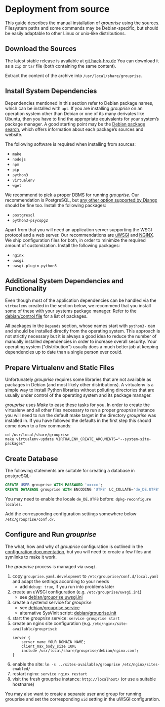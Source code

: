 # Deployment from source

This guide describes the manual installation of *grouprise* using the sources.
Filesystem paths and some commands may be Debian-specific, but should be easily adaptable to other
Linux or unix-like distributions.


## Download the Sources

The latest stable release is available at
[git.hack-hro.de](https://git.hack-hro.de/grouprise/grouprise/-/tags)
You can download it as a `zip` or `tar` file (both containing the same content).

Extract the content of the archive into `/usr/local/share/grouprise`.


## Install System Dependencies

Dependencies mentioned in this section refer to Debian package names, which
can be installed with `apt`.
If you are installing *grouprise* on an operation system other than Debian or one of its many
derivates like Ubuntu, then you have to find the appropriate equivalents for your system’s package
manager.
A good starting point may be the
[Debian package search](https://www.debian.org/distrib/packages#search_packages), which offers
information about each package’s sources and website.

The following software is required when installing from sources:

* `make`
* `nodejs`
* `npm`
* `pip`
* `python3`
* `virtualenv`
* `wget`

We recommend to pick a proper DBMS for running *grouprise*.
Our recommendation is PostgreSQL, but
[any other option supported by Django](https://docs.djangoproject.com/en/dev/ref/databases/)
should be fine too.
Install the following packages:

* `postgresql`
* `python3-psycopg2`

Apart from that you will need an application server supporting the WSGI protocol and a web server.
Our recommendations are [uWSGI](https://uwsgi-docs.readthedocs.io/) and
[NGINX](https://nginx.org/).
We ship configuration files for both, in order to minimize the required amount of customization.
Install the following packages:

* `nginx`
* `uwsgi`
* `uwsgi-plugin-python3`


## Additional System Dependencies and Functionality

Even though most of the application dependencies can be handled via the `virtualenv` created in the
section below, we recommend that you install some of these with your systems package manager.
Refer to the
[debian/control file](https://git.hack-hro.de/grouprise/grouprise/-/tree/master/debian/control)
for a list of packages.

All packages in the `Depends` section, whose names start with `python3-` can and should be
installed directly from the operating system.
This approach is not strictly necessary but it is always a good idea to reduce the number of
manually installed dependencies in order to increase overall security.
Your operating system ("distribution") usually does a much better job at keeping dependencies up to
date than a single person ever could.


## Prepare Virtualenv and Static Files

Unfortunately *grouprise* requires some libraries that are not available as packages in Debian (and
most likely other distributions).
A virtualenv is a simple way to install Python libraries without polluting directories that are
usually under control of the operating system and its package manager.

*grouprise* uses *Make* to ease these tasks for you.
In order to create the virtualenv and all other files necessary to run a proper *grouprise*
instance you will need to run the default make target in the directory *grouprise* was installed in.
If you have followed the defaults in the first step this should come down to a few commands:

```shell
cd /usr/local/share/grouprise
make virtualenv-update VIRTUALENV_CREATE_ARGUMENTS="--system-site-packages"
```


## Create Database

The following statements are suitable for creating a database in postgreSQL:

```sql
CREATE USER grouprise WITH PASSWORD 'xxxxx';
CREATE DATABASE grouprise WITH ENCODING 'UTF8' LC_COLLATE='de_DE.UTF8' LC_CTYPE='de_DE.UTF8' TEMPLATE=template0 OWNER grouprise;
```

You may need to enable the locale `de_DE.UTF8` before: `dpkg-reconfigure locales`.

Add the corresponding configuration settings somewhere below `/etc/grouprise/conf.d/`.


## Configure and Run *grouprise*

The what, how and why of *grouprise* configuration is outlined in the
[configuration documentation](/administration/configuration/index), but you will need to create a few
files and symlinks to make it work.


The *grouprise* process is managed via `uwsgi`.

1. copy `grouprise.yaml.development` to `/etc/grouprise/conf.d/local.yaml` and adapt the settings
   according to your needs
    * add `debug: true`, if you run into problems later
1. create an uWSGI configuration (e.g. `/etc/grouprise/uwsgi.ini`)
    * see [debian/grouprise.uwsgi.ini](https://git.hack-hro.de/grouprise/grouprise/-/blob/master/debian/grouprise.uwsgi.ini)
1. create a systemd service for *grouprise*
    * see [debian/grouprise.service](https://git.hack-hro.de/grouprise/grouprise/-/blob/master/debian/grouprise.service)
    * alternative SysVinit script: [debian/grouprise.init](https://git.hack-hro.de/grouprise/grouprise/-/blob/master/debian/grouprise.init)
1. start the *grouprise* service: `service grouprise start`
1. create an nginx site configuration (e.g. `/etc/nginx/site-available/grouprise`):
    ```
    server {
        server_name YOUR_DOMAIN_NAME;
        client_max_body_size 10M;
        include /usr/local/share/grouprise/debian/nginx.conf;
    }
    ```
1. enable the site: `ln -s ../sites-available/grouprise /etc/nginx/sites-enabled/`
1. restart nginx: `service nginx restart`
1. visit the fresh grouprise instance: `http://localhost/` (or use a suitable hostname)

You may also want to create a separate user and group for running grouprise and set the
corresponding `uid` setting in the uWSGI configuration.
